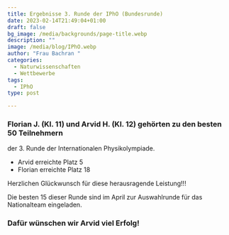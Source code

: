 ```yaml
---
title: Ergebnisse 3. Runde der IPhO (Bundesrunde)
date: 2023-02-14T21:49:04+01:00
draft: false
bg_image: /media/backgrounds/page-title.webp
description: ""
image: /media/blog/IPhO.webp
author: "Frau Bachran "
categories:
  - Naturwissenschaften
  - Wettbewerbe
tags:
  - IPhO
type: post

---
```

### Florian J. (Kl. 11) und Arvid H. (Kl. 12) gehörten zu den besten 50 Teilnehmern
der 3. Runde der Internationalen Physikolympiade.

- Arvid erreichte Platz 5
- Florian erreichte Platz 18

Herzlichen Glückwunsch für diese herausragende Leistung!!!

Die besten 15 dieser Runde sind im April zur Auswahlrunde für das Nationalteam eingeladen.

### Dafür wünschen wir Arvid viel Erfolg!




